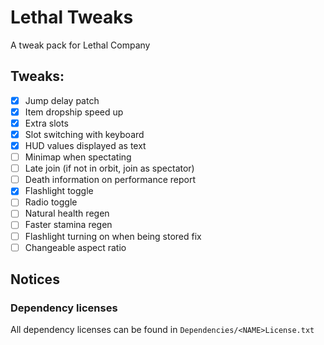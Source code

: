# Lethal Tweaks
A tweak pack for Lethal Company

## Tweaks:
- [x] Jump delay patch
- [x] Item dropship speed up
- [X] Extra slots
- [X] Slot switching with keyboard
- [x] HUD values displayed as text
- [ ] Minimap when spectating
- [ ] Late join (if not in orbit, join as spectator)
- [ ] Death information on performance report
- [x] Flashlight toggle
- [ ] Radio toggle
- [ ] Natural health regen
- [ ] Faster stamina regen
- [ ] Flashlight turning on when being stored fix
- [ ] Changeable aspect ratio

## Notices
### Dependency licenses
All dependency licenses can be found in `Dependencies/<NAME>License.txt`
